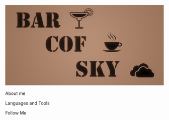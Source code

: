 ![Header](https://github.com/AntonBarkovskii/antonbarkovskii/blob/master/assets/header.jpg)

About me

Languages and Tools

Follow Me